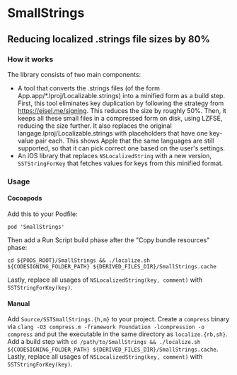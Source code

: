 # SmallStrings
## Reducing localized .strings file sizes by 80%

### How it works

The library consists of two main components:
- A tool that converts the .strings files (of the form App.app/\*.lproj/Localizable.strings) into a minified form as a build step. First, this tool eliminates key duplication by following the strategy from https://eisel.me/signing. This reduces the size by roughly 50%. Then, it keeps all these small files in a compressed form on disk, using LZFSE, reducing the size further. It also replaces the original langage.lproj/Localizable.strings with placeholders that have one key-value pair each. This shows Apple that the same languages are still supported, so that it can pick correct one based on the user's settings.
- An iOS library that replaces `NSLocalizedString` with a new version, `SSTStringForKey` that fetches values for keys from this minified format.

### Usage

#### Cocoapods

Add this to your Podfile:
```
pod 'SmallStrings'
```

Then add a Run Script build phase after the "Copy bundle resources" phase:
```
cd ${PODS_ROOT}/SmallStrings && ./localize.sh ${CODESIGNING_FOLDER_PATH} ${DERIVED_FILES_DIR}/SmallStrings.cache
```

Lastly, replace all usages of `NSLocalizedString(key, comment)` with `SSTStringForKey(key)`.

#### Manual

Add `Source/SSTSmallStrings.{h,m}` to your project. Create a `compress` binary via `clang -O3 compress.m -framework Foundation -lcompression -o compress` and put the executable in the same directory as `localize.{rb,sh}`. Add a build step with `cd /path/to/SmallStrings && ./localize.sh ${CODESIGNING_FOLDER_PATH} ${DERIVED_FILES_DIR}/SmallStrings.cache`. Lastly, replace all usages of `NSLocalizedString(key, comment)` with `SSTStringForKey(key)`.

